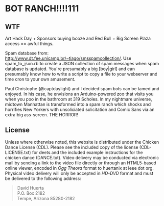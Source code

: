 BOT RANCH!!!!111
===================

WTF
---

Art Hack Day + Sponsors buying booze and Red Bull + Big Screen Plaza access == awful things.

Spam database from: http://www.dt.fee.unicamp.br/~tiago/smsspamcollection/.
Use spam_to_json.rb to create a JSON collection of spam messages when spam database is updated.  You're presumably a big [boy|girl] and can presumably know how to write a script to copy a file to your webserver and time cron to your own amusement.

Paul Christophe (@captdaylight) and I decided spam bots can be tamed and enjoyed.  In his case, he envisions an Arduino-powered zoo that visits you when you poo in the bathroom at 319 Scholes.  In my nightmare universe, midtown Manhattan is transformed into a spam ranch which shocks and horrifies New Yorkers with unsoliciated solicitation and Comic Sans via an extra big ass-screen. THE HORROR!

License
-------

Unless where otherwise noted, this website is distributed under the Chicken Dance License (CDL).  Please see the included copy of the license (CDL-LICENSE.txt) for deets and the included example instructions for the chicken dance (DANCE.txt).  Video delivery may be conducted via electronic mail by sending a link to the video file directly or through an HTML5-based online viewer, encoded in *Ogg Theora* format to huertanix at ieee dot org.  Physical video delivery will only be accepted in *HD-DVD* format and must be delivered to the following address:

> David Huerta  
> P.O. Box 2182  
> Tempe, Arizona 85280-2182 
